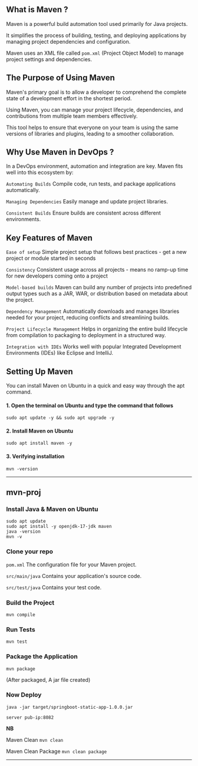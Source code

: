 ## What is Maven ?


Maven is a powerful build automation tool used primarily for Java projects. 

It simplifies the process of building, testing, and deploying applications by managing project dependencies and configuration. 

Maven uses an XML file called `pom.xml` (Project Object Model) to manage project settings and dependencies.



## The Purpose of Using Maven


Maven's primary goal is to allow a developer to comprehend the complete state of a development effort in the shortest period. 

Using Maven, you can manage your project lifecycle, dependencies, and contributions from multiple team members effectively. 

This tool helps to ensure that everyone on your team is using the same versions of libraries and plugins, leading to a smoother collaboration.


## Why Use Maven in DevOps ?


In a DevOps environment, automation and integration are key. Maven fits well into this ecosystem by:

`Automating Builds` Compile code, run tests, and package applications automatically.

`Managing Dependencies` Easily manage and update project libraries.

`Consistent Builds` Ensure builds are consistent across different environments.


## Key Features of Maven


`Ease of setup` Simple project setup that follows best practices - get a new project or module started in seconds

`Consistency` Consistent usage across all projects - means no ramp-up time for new developers coming onto a project

`Model-based builds` Maven can build any number of projects into predefined output types such as a JAR, WAR, or distribution based on metadata about the project.

`Dependency Management` Automatically downloads and manages libraries needed for your project, reducing conflicts and streamlining builds.

`Project Lifecycle Management` Helps in organizing the entire build lifecycle from compilation to packaging to deployment in a structured way.

`Integration with IDEs` Works well with popular Integrated Development Environments (IDEs) like Eclipse and IntelliJ.


## Setting Up Maven


You can install Maven on Ubuntu in a quick and easy way through the apt command.

#### 1. Open the terminal on Ubuntu and type the command that follows

```
sudo apt update -y && sudo apt upgrade -y
```

#### 2. Install Maven on Ubuntu


```
sudo apt install maven -y
```

#### 3. Verifying installation

```
mvn -version
```

---------------------------------------------



## mvn-proj


### Install Java & Maven on Ubuntu

```
sudo apt update
sudo apt install -y openjdk-17-jdk maven
java -version
mvn -v
```

### Clone your repo


`pom.xml` The configuration file for your Maven project.

`src/main/java` Contains your application's source code.

`src/test/java` Contains your test code.


### Build the Project

```
mvn compile
```

### Run Tests

```
mvn test
```

### Package the Application

```
mvn package
```

(After packaged, A jar file created)


### Now Deploy

```
java -jar target/springboot-static-app-1.0.0.jar
```

`server pub-ip:8082`


**NB**

Maven Clean `mvn clean`

Maven Clean Package `mvn clean package`


------------------------------------------


